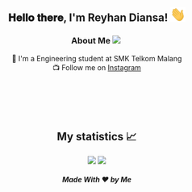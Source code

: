 <div align="center">

  
<h2> 𝐇𝐞𝐥𝐥𝐨 𝐭𝐡𝐞𝐫𝐞, I'm Reyhan Diansa! <img src="https://github.com/ABSphreak/ABSphreak/blob/master/gifs/Hi.gif" width="30px"></h2>
</div>



<div align="center">



<h3>About Me <img src="https://media.giphy.com/media/iY8CRBdQXODJSCERIr/giphy.gif" width="30px">&nbsp;</h3>


🏫 I'm a Engineering student at SMK Telkom Malang <br>
📺 Follow me on [Instagram](https://www.instagram.com/reyhanmd._/) <br>
 </div>
 
 <br><br>

<br>

<div align="center">


## My statistics 📈 <br>
![](https://github-readme-stats.vercel.app/api?username=ReyhanDiansa-aa&show_icons=true&theme=github_dark)
<img height="180em" src="https://github-readme-stats-eight-theta.vercel.app/api/top-langs/?username=ReyhanDiansa-aa&layout=compact&langs_count=8&theme=algolia"/>



<h5 align="center">Made With ❤️ by Me</h5>


